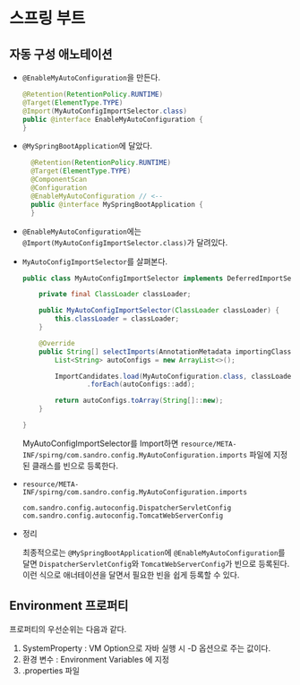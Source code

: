 # 스프링 부트

## 자동 구성 애노테이션

- `@EnableMyAutoConfiguration`을 만든다. 
    ```java
    @Retention(RetentionPolicy.RUNTIME)
    @Target(ElementType.TYPE)
    @Import(MyAutoConfigImportSelector.class)
    public @interface EnableMyAutoConfiguration {
    }
    ```
- `@MySpringBootApplication`에 달았다.
  ```java
    @Retention(RetentionPolicy.RUNTIME)
    @Target(ElementType.TYPE)
    @ComponentScan
    @Configuration
    @EnableMyAutoConfiguration // <--  
    public @interface MySpringBootApplication {
    }    
  ```
- `@EnableMyAutoConfiguration`에는 `@Import(MyAutoConfigImportSelector.class)`가 달려있다.

- `MyAutoConfigImportSelector`를 살펴본다.
    ```java
    public class MyAutoConfigImportSelector implements DeferredImportSelector {

        private final ClassLoader classLoader;

        public MyAutoConfigImportSelector(ClassLoader classLoader) {
            this.classLoader = classLoader;
        }

        @Override
        public String[] selectImports(AnnotationMetadata importingClassMetadata) {
            List<String> autoConfigs = new ArrayList<>();
    
            ImportCandidates.load(MyAutoConfiguration.class, classLoader)
                    .forEach(autoConfigs::add);
    
            return autoConfigs.toArray(String[]::new);
        }

    }
    ```
  MyAutoConfigImportSelector를 Import하면 `resource/META-INF/spirng/com.sandro.config.MyAutoConfiguration.imports` 파일에 지정된 클래스를 빈으로 등록한다.
- `resource/META-INF/spirng/com.sandro.config.MyAutoConfiguration.imports`
    ```text
    com.sandro.config.autoconfig.DispatcherServletConfig
    com.sandro.config.autoconfig.TomcatWebServerConfig
    ```
- 정리 
  
    최종적으로는 `@MySpringBootApplication`에 `@EnableMyAutoConfiguration`를 달면 `DispatcherServletConfig`와 `TomcatWebServerConfig`가 빈으로 등록된다. 이런 식으로 애너테이션을 달면서 필요한 빈을 쉽게 등록할 수 있다. 

## Environment 프로퍼티

프로퍼티의 우선순위는 다음과 같다. 
1. SystemProperty : VM Option으로 자바 실행 시 -D 옵션으로 주는 값이다.
2. 환경 변수 : Environment Variables 에 지정
3. .properties 파일















